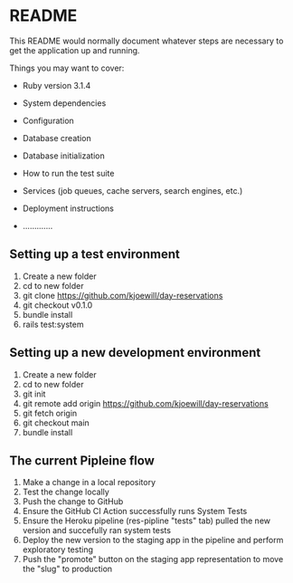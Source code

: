 # README

This README would normally document whatever steps are necessary to get the
application up and running.

Things you may want to cover:

* Ruby version 3.1.4

* System dependencies

* Configuration

* Database creation

* Database initialization

* How to run the test suite

* Services (job queues, cache servers, search engines, etc.)

* Deployment instructions

* .............

## Setting up a test environment
1. Create a new folder
2. cd to new folder
3. git clone https://github.com/kjoewill/day-reservations
4. git checkout v0.1.0
5. bundle install
6. rails test:system

## Setting up a new development environment
1. Create a new folder
2. cd to new folder
3. git init
4. git remote add origin https://github.com/kjoewill/day-reservations
5. git fetch origin
6. git checkout main 
7. bundle install

## The current Pipleine flow
1. Make a change in a local repository
2. Test the change locally
3. Push the change to GitHub 
4. Ensure the GitHub CI Action successfully runs System Tests
5. Ensure the Heroku pipeline (res-pipline "tests" tab) pulled the new version and succefully ran system tests
6. Deploy the new version to the staging app in the pipeline and perform exploratory testing
7. Push the "promote" button on the staging app representation to move the "slug" to production
